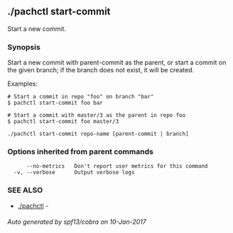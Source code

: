 ## ./pachctl start-commit

Start a new commit.

### Synopsis


Start a new commit with parent-commit as the parent, or start a commit on the given branch; if the branch does not exist, it will be created.

Examples:

    # Start a commit in repo "foo" on branch "bar"
	$ pachctl start-commit foo bar

	# Start a commit with master/3 as the parent in repo foo
	$ pachctl start-commit foo master/3


```
./pachctl start-commit repo-name [parent-commit | branch]
```

### Options inherited from parent commands

```
      --no-metrics   Don't report user metrics for this command
  -v, --verbose      Output verbose logs
```

### SEE ALSO
* [./pachctl](./pachctl.md)	 - 

###### Auto generated by spf13/cobra on 10-Jan-2017
